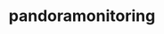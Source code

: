 ---
title: "pandoramonitoring"
layout: cache
categories: [package, develop]
meta: {"compilers": ["gcc@11.4.0"], "num_specs": 16, "num_specs_by_stack": {"hep": 16, "root": 16}, "oss": ["ubuntu22.04"], "platforms": ["linux"], "stacks": ["hep", "root"], "targets": ["x86_64_v3"], "versions": ["3.6.0"]}
spec_details: [{"compiler": "gcc@11.4.0", "hash": "2jihq25lax245h3tbvvrxgf6az5dszwk", "os": "ubuntu22.04", "platform": "linux", "size": "-", "stacks": ["hep", "root"], "target": "x86_64_v3", "variants": ["build_system=cmake", "build_type=Release", "generator=make", "~ipo"], "versions": ["3.6.0"]}, {"compiler": "gcc@11.4.0", "hash": "3uhzr6bqkjsgaswxe53hcaxryopjvzn3", "os": "ubuntu22.04", "platform": "linux", "size": "-", "stacks": ["hep", "root"], "target": "x86_64_v3", "variants": ["build_system=cmake", "build_type=Release", "generator=make", "~ipo"], "versions": ["3.6.0"]}, {"compiler": "gcc@11.4.0", "hash": "5pnk63gsvjsjnozk5c6bg7fgdggz65uf", "os": "ubuntu22.04", "platform": "linux", "size": "-", "stacks": ["hep", "root"], "target": "x86_64_v3", "variants": ["build_system=cmake", "build_type=Release", "generator=make", "~ipo"], "versions": ["3.6.0"]}, {"compiler": "gcc@11.4.0", "hash": "5qxvznoluenlbrkjjg7zoi4s4vp7kqc4", "os": "ubuntu22.04", "platform": "linux", "size": "-", "stacks": ["hep", "root"], "target": "x86_64_v3", "variants": ["build_system=cmake", "build_type=Release", "generator=make", "~ipo"], "versions": ["3.6.0"]}, {"compiler": "gcc@11.4.0", "hash": "5z2plapo6nhfembrgratuglfpi3xzs2c", "os": "ubuntu22.04", "platform": "linux", "size": "-", "stacks": ["hep", "root"], "target": "x86_64_v3", "variants": ["build_system=cmake", "build_type=Release", "generator=make", "~ipo"], "versions": ["3.6.0"]}, {"compiler": "gcc@11.4.0", "hash": "cgbp53xzarebnwz6a5znroioohrpknhk", "os": "ubuntu22.04", "platform": "linux", "size": "-", "stacks": ["hep", "root"], "target": "x86_64_v3", "variants": ["build_system=cmake", "build_type=Release", "generator=make", "~ipo"], "versions": ["3.6.0"]}, {"compiler": "gcc@11.4.0", "hash": "cob62vwc3gimltmpt5cdgvs6g4wtuafi", "os": "ubuntu22.04", "platform": "linux", "size": "-", "stacks": ["hep", "root"], "target": "x86_64_v3", "variants": ["build_system=cmake", "build_type=Release", "generator=make", "~ipo"], "versions": ["3.6.0"]}, {"compiler": "gcc@11.4.0", "hash": "g5nfbkwwt2gb743ma332bxjcmtarkpws", "os": "ubuntu22.04", "platform": "linux", "size": "-", "stacks": ["hep", "root"], "target": "x86_64_v3", "variants": ["build_system=cmake", "build_type=Release", "generator=make", "~ipo"], "versions": ["3.6.0"]}, {"compiler": "gcc@11.4.0", "hash": "gndrgy4nxu6xiwyisw32cwcekcystayj", "os": "ubuntu22.04", "platform": "linux", "size": "-", "stacks": ["hep", "root"], "target": "x86_64_v3", "variants": ["build_system=cmake", "build_type=Release", "generator=make", "~ipo"], "versions": ["3.6.0"]}, {"compiler": "gcc@11.4.0", "hash": "llcttk72pd3ylqbdzdoynautqp7xrrei", "os": "ubuntu22.04", "platform": "linux", "size": "-", "stacks": ["hep", "root"], "target": "x86_64_v3", "variants": ["build_system=cmake", "build_type=Release", "generator=make", "~ipo"], "versions": ["3.6.0"]}, {"compiler": "gcc@11.4.0", "hash": "m3ulupwwqo2echmqs6trbd67aw2scctd", "os": "ubuntu22.04", "platform": "linux", "size": "-", "stacks": ["hep", "root"], "target": "x86_64_v3", "variants": ["build_system=cmake", "build_type=Release", "generator=make", "~ipo"], "versions": ["3.6.0"]}, {"compiler": "gcc@11.4.0", "hash": "p4uvnaju55adromecrvt5hlaz3pnfpln", "os": "ubuntu22.04", "platform": "linux", "size": "-", "stacks": ["hep", "root"], "target": "x86_64_v3", "variants": ["build_system=cmake", "build_type=Release", "generator=make", "~ipo"], "versions": ["3.6.0"]}, {"compiler": "gcc@11.4.0", "hash": "s6wn46qq5uqttbekl44y2ivui3qyrq6x", "os": "ubuntu22.04", "platform": "linux", "size": "-", "stacks": ["hep", "root"], "target": "x86_64_v3", "variants": ["build_system=cmake", "build_type=Release", "generator=make", "~ipo"], "versions": ["3.6.0"]}, {"compiler": "gcc@11.4.0", "hash": "srd46tiwrsqgjthjw5rr6egttqsxaif3", "os": "ubuntu22.04", "platform": "linux", "size": "-", "stacks": ["hep", "root"], "target": "x86_64_v3", "variants": ["build_system=cmake", "build_type=Release", "generator=make", "~ipo"], "versions": ["3.6.0"]}, {"compiler": "gcc@11.4.0", "hash": "tnxuida7faevkdmjrcv3hs65dd5utgib", "os": "ubuntu22.04", "platform": "linux", "size": "-", "stacks": ["hep", "root"], "target": "x86_64_v3", "variants": ["build_system=cmake", "build_type=Release", "generator=make", "~ipo"], "versions": ["3.6.0"]}, {"compiler": "gcc@11.4.0", "hash": "xbcudhqhdle6ay45etst7ucm3jcvtemn", "os": "ubuntu22.04", "platform": "linux", "size": "-", "stacks": ["hep", "root"], "target": "x86_64_v3", "variants": ["build_system=cmake", "build_type=Release", "generator=make", "~ipo"], "versions": ["3.6.0"]}]
---